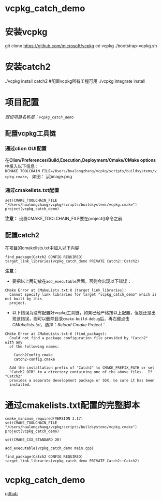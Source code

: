 # vcpkg_catch_demo

# 安装vcpkg
git clone https://github.com/microsoft/vcpkg
cd vcpkg
./bootstrap-vcpkg.sh

# 安装catch2
./vcpkg install catch2
#配置vcpkg所有工程可用
./vcpkg integrate install

# 项目配置
*假设项目名称是：`vcpkg_catch_demo`*

## 配置vcpkg工具链
### 通过clion GUI配置
在**Clion/Preferences/Build,Execution,Deployment/Cmake/CMake options**中填入以下信息：
`-DCMAKE_TOOLCHAIN_FILE=/Users/hualongzhang/vcpkg/scripts/buildsystems/vcpkg.cmake`，
如图：
![image.png](https://upload-images.jianshu.io/upload_images/1489066-61331f657c7ea447.png?imageMogr2/auto-orient/strip%7CimageView2/2/w/1240)

### 通过cmakelists.txt配置
```
set(CMAKE_TOOLCHAIN_FILE "/Users/hualongzhang/vcpkg/scripts/buildsystems/vcpkg.cmake")
project(vcpkg_catch_demo)
```
**注意：** 设置CMAKE_TOOLCHAIN_FILE要在project()命令之前

## 配置catch2
在项目的cmakelists.txt中加入以下内容
```
find_package(Catch2 CONFIG REQUIRED)
target_link_libraries(vcpkg_catch_demo PRIVATE Catch2::Catch2)
```
**注意：**
* 要把以上两句放在`add_executable`后面，否则会出现以下错误：
```
CMake Error at CMakeLists.txt:8 (target_link_libraries):
  Cannot specify link libraries for target "vcpkg_catch_demo" which is not built by this
  project.
```
* 以下错误为没有配置好vcpkg工具链，如果已经严格按以上配置，但是还是出现该错误，则可以删除目录`cmake-build-debug`后，再右键点击*CMakelists.txt*，选择：*Reload Cmake Project*：
```
CMake Error at CMakeLists.txt:6 (find_package):
  Could not find a package configuration file provided by "Catch2" with any
  of the following names:

    Catch2Config.cmake
    catch2-config.cmake

  Add the installation prefix of "Catch2" to CMAKE_PREFIX_PATH or set
  "Catch2_DIR" to a directory containing one of the above files.  If "Catch2"
  provides a separate development package or SDK, be sure it has been
  installed.
```
# 通过cmakelists.txt配置的完整脚本
```
cmake_minimum_required(VERSION 3.17)
set(CMAKE_TOOLCHAIN_FILE "/Users/hualongzhang/vcpkg/scripts/buildsystems/vcpkg.cmake")
project(vcpkg_catch_demo)

set(CMAKE_CXX_STANDARD 20)

add_executable(vcpkg_catch_demo main.cpp)

find_package(Catch2 CONFIG REQUIRED)
target_link_libraries(vcpkg_catch_demo PRIVATE Catch2::Catch2)
```

# vcpkg_catch_demo
[github](https://github.com/zhlongfj/vcpkg_catch_demo)

